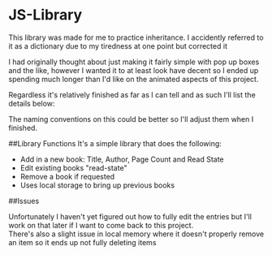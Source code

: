 # JS-Library
This library was made for me to practice inheritance. I accidently referred to it as a dictionary due to my tiredness at one point but corrected it 

I had originally thought about just making it fairly simple with pop up boxes and the like, however I wanted it to at least look have decent so I ended up spending much longer than I'd like on the animated aspects of this project.

Regardless it's relatively finished as far as I can tell and as such I'll list the details below:

The naming conventions on this could be better so I'll adjust them when I finished.

##Library Functions
It's a simple library that does the following:

* Add in a new book: Title, Author, Page Count and Read State
* Edit existing books "read-state"
* Remove a book if requested
* Uses local storage to bring up previous books


##Issues

Unfortunately I haven't yet figured out how to fully edit the entries but I'll work on that later if I want to come back to this project. 
<br> 
There's also a slight issue in local memory where it doesn't properly remove an item so it ends up not fully deleting items 
